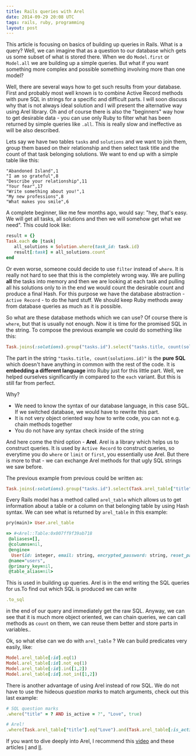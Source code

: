 ```yaml
---
title: Rails queries with Arel
date: 2014-09-29 20:08 UTC
tags: rails, ruby, programming
layout: post
---
```


This article is focusing on basics of building up queries in Rails. What is a query? Well, we can imagine that as a question
to our database which gets us some subset of what is stored there. When we do `Model.first` or `Model.all` we are building up a simple queries.
But what if you want something more complex and possible something involving more than one model? 

Well, there are several ways how to get such results from your database.
First and probably most well known is to combine Active Record methods with pure SQL in strings for a specific and difficult parts. 
I will soon discuss why that is not always ideal solution and I will present the alternative way using Arel library.
Oh and of course there is also the "beginners" way how to get desirable data - you can use only Ruby to filter what has been returned by simple queries like `.all`.
This is really slow and ineffective as will be also described.

Lets say we have two tables `tasks` and `solutions` and we want to join them, group them based on their relationship
and then select task title and the count of that task belonging solutions. 
We want to end up with a simple table like this:

```
"Abandoned Island",1
"I am so grateful",8
"Describe your relationship",11
"Your fear",17
"Write something about you!",1
"My new professions",8
"What makes you smile",6
```

A complete beginner, like me few months ago, would say: "hey, that's easy. We will get all tasks, all solutions and then we will somehow 
get what we need". This could look like:

```ruby
result = {}
Task.each do |task|
   all_solutions = Solution.where(task_id: task.id)
   result[:task] = all_solutions.count
end
```
Or even worse, someone could decide to use `filter` instead of `where`. It is really not hard to see that this is the completely wrong way. We are pulling **all** the tasks into memory and then we are looking
at each task and pulling all his solutions only to in the end we would count the desirable count and produce a final Hash. For this purpose
we have the database abstraction - `Active Record` - to do the hard stuff. We should keep Ruby methods away from database queries as much as it is possible.

So what are these database methods which we can use? Of course there is `where`, but that is usually not enough. Now it is time for the 
promised SQL in the string. To compose the previous example we could do something like this:

```ruby
Task.joins(:solutions).group("tasks.id").select("tasks.title, count(solutions.id)")
```

The part in the string `"tasks.title, count(solutions.id)"` is the **pure SQL** which doesn't have anything in common with the rest of the code.
It is **embedding a different language** into Ruby just for this little part.
Well, we helped ourselves significantly in compared to the `each` variant. But this is still far from perfect.

Why?

- We need to know the syntax of our database language, in this case SQL. If we switched database, we would have to rewrite this part.
- It is not very object oriented way how to write code, you can not e.g. chain methods together
- You do not have any syntax check inside of the string

And here come the third option - **Arel**. Arel is a library which helps us to construct queries. It is used by `Active Record` to construct
queries, so everytime you do `where` or `limit` or `first`, you essentially use Arel. 
But there is more to that - we can exchange Arel methods for that ugly SQL strings we saw before. 

The previous example from previous could be written as:

```ruby
Task.joins(:solutions).group("tasks.id").select(Task.arel_table["title"], Solution.arel_table["id"].count)
```

Every Rails model has a method called `arel_table` which allows us to get information about a table or a column on that belonging table by using Hash syntax. 
We can see what is returned by `arel_table` in this example:

```ruby
pry(main)> User.arel_table

=> #<Arel::Table:0x007ff9f39ab718
 @aliases=[],
 @columns=nil,
 @engine=
  User(id: integer, email: string, encrypted_password: string, reset_password_token: string, reset_password_sent_at: datetime, remember_created_at: datetime, sign_in_count: integer, current_sign_in_at: datetime, last_sign_in_at: datetime, current_sign_in_ip: string, last_sign_in_ip: string, created_at: datetime, updated_at: datetime, admin: boolean, authentication_token: string, uid: string, provider: string),
 @name="users",
 @primary_key=nil,
 @table_alias=nil>
 ```
 
 This is used in building up queries. Arel is in the end writing the SQL queries for us.To find out which SQL is produced we can write
 
  ```ruby
  .to_sql
  ```
  
 in the end of our query and immediately get the raw SQL. 
 Anyway, we can see that it is much more object oriented, we can chain queries, we can call methods as `count` on them, 
 we can reuse them better and store parts in variables..
  
 Ok, so what else can we do with `arel_table` ? We can build predicates very easily, like:
 
  
  ```ruby
  Model.arel_table[:id].eq(1)
  Model.arel_table[:id].not_eq(1)
  Model.arel_table[:id].in([1,2])
  Model.arel_table[:id].not_in([1,2])
  ```
  
  There is another advantage of using Arel instead of row SQL. We do not have to use the hideous *question marks* to match arguments, check out this last example:

  ```ruby
  # SQL question marks
  .where("title" = ? AND is_active = ?", "Love", true)
  
  # Arel!
  .where(Task.arel_table["title"].eq("Love").and(Task.arel_table[:is_active].eq(true))
  ```
  
  If you want to dive deeply into Arel, I recommend this <a href="http://www.confreaks.com/videos/3332-railsconf-advanced-arel-when-activerecord-just-isn-t-enough">video</a> and these articles <a href="http://jpospisil.com/2014/06/16/the-definitive-guide-to-arel-the-sql-manager-for-ruby.html">I</a> and <a href="http://pivotallabs.com/using-arel-to-build-complex-sql-expressions/">II</a>. 